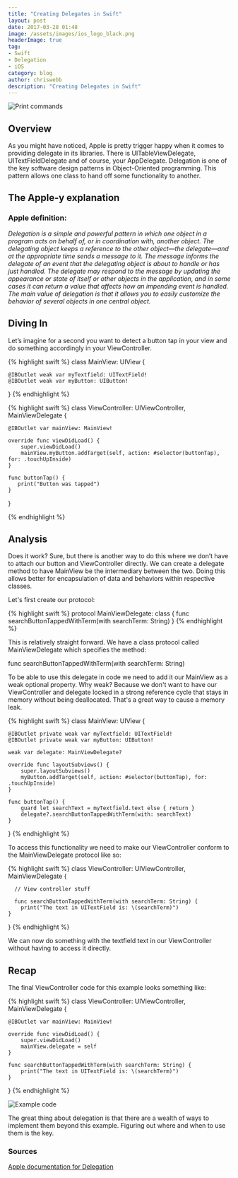```yaml
---
title: "Creating Delegates in Swift"
layout: post
date: 2017-03-28 01:48
image: /assets/images/ios_logo_black.png
headerImage: true
tag:
- Swift
- Delegation
- iOS
category: blog
author: chriswebb
description: "Creating Delegates in Swift"
---
```



![Print commands](https://raw.githubusercontent.com/chriswebb09/chriswebb09.github.io/master/public/Screen%20Shot%202017-03-28%20at%204.07.26%20PM.png)

## Overview

As you might have noticed, Apple is pretty trigger happy when it comes to providing delegate in its libraries.
There is UITableViewDelegate, UITextFieldDelegate and of course, your AppDelegate.  Delegation is one of the key software design
patterns in Object-Oriented programming. This pattern allows one class to hand off some functionality to another.

## The Apple-y explanation

### Apple definition:

_Delegation is a simple and powerful pattern in which one object in a program acts on behalf of, or in coordination with, another object.
The delegating object keeps a reference to the other object—the delegate—and at the appropriate time sends a message to it. The message
informs the delegate of an event that the delegating object is about to handle or has just handled. The delegate may respond to the message
by updating the appearance or state of itself or other objects in the application, and in some cases it can return a value that affects
how an impending event is handled. The main value of delegation is that it allows you to easily customize the behavior of several objects
in one central object._

## Diving In

Let’s imagine for a second you want to detect a button tap in your view and do something accordingly in your ViewController.

{% highlight swift %}
class MainView: UIView {

    @IBOutlet weak var myTextfield: UITextField!
    @IBOutlet weak var myButton: UIButton!

}
 {% endhighlight %}


{% highlight swift %}
class ViewController: UIViewController, MainViewDelegate {

    @IBOutlet var mainView: MainView!

    override func viewDidLoad() {
        super.viewDidLoad()
        mainView.myButton.addTarget(self, action: #selector(buttonTap), for: .touchUpInside)
    }

    func buttonTap() {
       print("Button was tapped")
    }
}

{% endhighlight %}

## Analysis

Does it work? Sure, but there is another way to do this where we don’t have to attach our button and ViewController directly.
We can create a delegate method to have MainView be the intermediary between the two. Doing this allows better for encapsulation of data and behaviors within respective classes.

Let's first create our protocol:

{% highlight swift %}
protocol MainViewDelegate: class {
    func searchButtonTappedWithTerm(with searchTerm: String)
}
 {% endhighlight %}


This is relatively straight forward. We have a class protocol called MainViewDelegate which specifies the method:

func searchButtonTappedWithTerm(with searchTerm: String)

To be able to use this delegate in code we need to add it our MainView as a weak optional property. Why weak? Because we don't want to have our ViewController and delegate locked in a strong reference cycle that stays in memory without being deallocated. That's a great way to cause a memory leak.

{% highlight swift %}
class MainView: UIView {

    @IBOutlet private weak var myTextfield: UITextField!
    @IBOutlet private weak var myButton: UIButton!

    weak var delegate: MainViewDelegate?

    override func layoutSubviews() {
        super.layoutSubviews()
        myButton.addTarget(self, action: #selector(buttonTap), for: .touchUpInside)
    }

    func buttonTap() {
        guard let searchText = myTextfield.text else { return }
        delegate?.searchButtonTappedWithTerm(with: searchText)
    }

}
 {% endhighlight %}

 To access this functionality we need to make our ViewController conform to the MainViewDelegate protocol like so:

 {% highlight swift %}
 class ViewController: UIViewController, MainViewDelegate {

      // View controller stuff

      func searchButtonTappedWithTerm(with searchTerm: String) {
        print("The text in UITextField is: \(searchTerm)")
    }
 }
 {% endhighlight %}

 We can now do something with the textfield text in our ViewController without having to access it directly.


## Recap

 The final ViewController code for this example looks something like:

{% highlight swift %}
class ViewController: UIViewController, MainViewDelegate {

    @IBOutlet var mainView: MainView!

    override func viewDidLoad() {
        super.viewDidLoad()
        mainView.delegate = self
    }

    func searchButtonTappedWithTerm(with searchTerm: String) {
        print("The text in UITextField is: \(searchTerm)")
    }
}
{% endhighlight %}

![Example code](https://raw.githubusercontent.com/chriswebb09/chriswebb09.github.io/master/public/Screen%20Shot%202017-03-28%20at%203.31.43%20PM.png)

The great thing about delegation is that there are a wealth of ways to implement them beyond this example. Figuring out where and when to use them is the key.

### Sources

[Apple documentation for Delegation](https://developer.apple.com/library/content/documentation/General/Conceptual/DevPedia-CocoaCore/Delegation.html)
